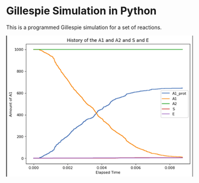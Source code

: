 
# Gillespie Simulation in Python

This is a programmed Gillespie simulation for a set of reactions.


![alt text](final.png)
